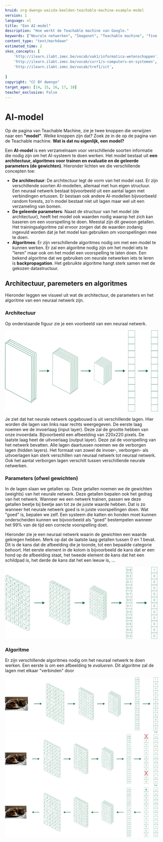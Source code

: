 ```yaml
---
hruid: org-dwengo-waisda-beelden-teachable-machine-example-model
version: 1
language: nl
title: "Een AI-model"
description: "Hoe werkt de Teachable machine van Google."
keywords: ["Neurale netwerken", "Imagenet", "Teachable machine", "fine tuning"]
content_type: "text/markdown"
estimated_time: 2
skos_concepts: [
    'http://ilearn.ilabt.imec.be/vocab/vak1/informatica-wetenschappen', 
    'http://ilearn.ilabt.imec.be/vocab/curr1/s-computers-en-systemen',
    'http://ilearn.ilabt.imec.be/vocab/tref1/ict',

]
copyright: "CC BY dwengo"
target_ages: [14, 15, 16, 17, 18]
teacher_exclusive: False
---
```


# AI-model

Op de pagina van Teachable Machine, zie je twee knoppen die verwijzen naar een **"model"**. Welke knoppen zijn dat? Zoek ze in de op de pagina van de Teachable machine. **Wat is dat nu eigenlijk, een model?**

Een **AI-model** is een verzamelnaam voor verschillende soorten informatie die nodig zijn om het AI-systeem te doen werken. Het model bestaat uit **een architectuur, algoritmes voor trainen en evaluatie en de geleerde parameters (de gewichten)**. Hieronder lichten we die verschillende concepten toe:

* **De architectuur**: De architectuur legt de vorm van het model vast. Er zijn verschillende soorten AI-modellen, allemaal met hun eigen structuur. Een neuraal netwerk bestaat bijvoorbeeld uit een aantal lagen met verbindingen ertussen. Er bestaan ook andere AI-modellen bijvoorbeeld random forests, zo'n model bestaat niet uit lagen maar wel uit een verzameling van bomen.
* **De geleerde parameters**: Naast de structuur van het model (de architectuur), heeft het model ook waarden nodig waarop het zich kan baseren om een voorspelling te doen. Meestal zijn dit gewoon getallen. Het trainingsalgoritme zal ervoor zorgen dat de waarden zodanig ingevuld worden dat je het model kan gebruiken om voorspellingen mee te doen.
* **Algoritmes**: Er zijn verschillende algoritmes nodig om met een model te kunnen werken. Er zal een algoritme nodig zijn om het model iets te "leren" maar ook om het model een voorspelling te laten doen. Een bekend algoritme dat we gebruiken om neurale netwerken iets te leren is **backpropagation**. Het gebruikte algoritme hangt sterk samen met de gekozen datastructuur.


## Architectuur, paremeters en algoritmes

Hieronder leggen we visueel uit wat de architectuur, de parameters en het algoritme van een neuraal netwerk zijn.

### Architectuur

Op onderstaande figuur zie je een voorbeeld van een neuraal netwerk. 

![Voorbeeldarchtectuur van een neuraal netwerk.](images/nn_architecture_simple.png)

Je ziet dat het neurale netwerk opgebouwd is uit verschillende lagen. Hier worden die lagen van links naar rechts weergegeven. De eerste laag noemen we de invoerlaag (input layer). Deze zal de grootte hebben van onze invoerdata. Bijvoorbeeld een afbeelding van 220x220 pixels. De laatste laag heet de uitvoerlaag (output layer). Deze zal de voorspelling van het netwerk bevatten. Alle lagen daartussen noemen we de verborgen lagen (hidden layers). Het formaat van zowel de invoer-, verborgen- als uitvoerlagen kan sterk verschillen van neuraal netwerk tot neuraal netwerk. Ook het aantal verborgen lagen verschilt tussen verschillende neurale netwerken.

### Parameters (ofwel gewichten)

In de lagen slaan we getallen op. Deze getallen noemen we de gewichten (weights) van het neurale netwerk. Deze getallen bepalen ook het gedrag van het netwerk. Wanneer we een netwerk trainen, passen we deze getallen beetje bij beetje aan tot ze de juiste waarde hebben. Dat is zo wanneer het neurale netwerk goed is in juiste voorspellingen doen. Wat "goed" is, bepalen we zelf. Een systeem die katten en honden moet kunnen onderscheiden kunnen we bijvoorbeeld als "goed" bestempelen wanneer het 99% van de tijd een correcte voorspelling doet.

Hieronder zie je een neuraal netwerk waarin de gewichten een waarde gekregen hebben. Merk op dat de laatste laag getallen tussen 0 en 1 bevat. Dit is de kans dat de afbeelding die je toonde, tot een bepaalde categorie behoort. Het eerste element in de kolom is bijvoorbeeld de kans dat er een hond op de afbeelding staat, het tweede element de kans dat het een schildpad is, het derde de kans dat het een leeuw is, ...

![Voorbeeld van de gewichten in een neuraal netwerk](images/nn_architecture_weights.png)

### Algoritme

Er zijn verschillende algoritmes nodig om het neuraal netwerk te doen werken. Een eerste is om een afbeelding te *evalueren*. Dit algoritme zal de lagen met elkaar "verbinden" door 

![Voorbeeld van agoritme van een neuraal netwerk](images/nn_architecture_algo_1.png)
![Voorbeeld van agoritme van een neuraal netwerk](images/nn_architecture_algo2.png)
![Voorbeeld van agoritme van een neuraal netwerk](images/nn_architecture_weights_algo3.png)